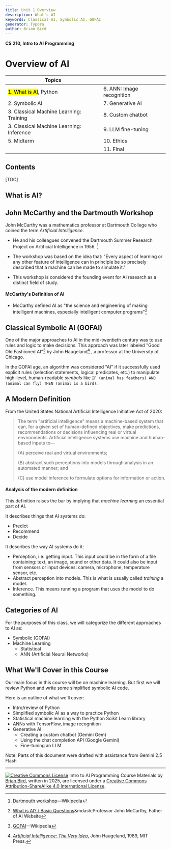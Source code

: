 ```yaml
---
title: Unit 1 Overview
description: What's AI
keywords: Classical AI, Symbolic AI, GOFAI
generator: Typora
author: Brian Bird
---
```


**CS 210, Intro to AI Programming**

<h1>Overview of AI</h1>



| Topics                                   |                           |
| ---------------------------------------- | ------------------------- |
| <mark>1. What is AI</mark>, Python       | 6. ANN: Image recognition |
| 2.  Symbolic AI                          | 7. Generative AI          |
| 3. Classical Machine Learning: Training  | 8. Custom chatbot         |
| 3. Classical Machine Learning: Inference | 9. LLM fine-tuning        |
| 5. Midterm                               | 10. Ethics                |
|                                          | 11. Final                 |



<h2>Contents</h2>

[TOC]

## What is AI?

## John McCarthy and the Dartmouth Workshop

John McCarthy was a mathematics professor at Dartmouth College who coined the term *Artificial Intelligence*.

- He and his colleagues convened the Dartmouth Summer Research Project on Artificial Intelligence in 1956. [^1]

- The workshop was based on the idea that: "Every aspect of learning or any other feature of  intelligence can in principle be so precisely described that a machine can be made to simulate it."
- This workshop is considered the founding event for AI research as a distinct field of study.

#### McCarthy's Definition of AI

- McCarthy defined AI as "the science and engineering of making intelligent machines, especially intelligent computer programs"[^2]

## Classical Symbolic AI (GOFAI)

One of the major approaches to AI in the mid-twentieth century was to use rules and logic to make decisions. This approach was later labeled "Good Old Fashioned AI"[^4] by John Haugeland[^5] , a professor at the University of Chicago.

In the GOFAI age, an algorithm was considered "AI" if it successfully used explicit rules (selection statements, logical predicates, etc.) to manipulate high-level, human-readable *symbols* like `IF (animal has feathers) AND (animal can fly) THEN (animal is a bird)`.

## A Modern Definition

From the United States National Artificial Intelligence Initiative Act of 2020:

> The term "artificial intelligence" means a machine-based system that can, for a given set of human-defined objectives, make predictions, recommendations or decisions influencing real or virtual environments. Artificial intelligence systems use machine and human-based inputs to—
>
> (A) perceive real and virtual environments;
>
> (B) abstract such perceptions into models through analysis in an automated manner; and
>
> (C) use model inference to formulate options for information or action.

#### Analysis of the modern definition

This definition raises the bar by implying that *machine learning* an essential part of AI.

It describes things that AI systems do:

- Predict
- Recommend
- Decide

It describes the way AI systems do it:

- Perception, i.e. getting input. This input could be in the form of a file containing: text, an image, sound or other data. It could also be input from sensors or input devices: camera, microphone, temperature sensor, etc.
- Abstract perception into models. This is what is usually called *training* a model.
- Inference. This means running a program that uses the model to do something.



## Categories of AI

For the purposes of this class, we will categorize the different approaches to AI as:

- Symbolic (GOFAI)
- Machine Learning
  - Statistical
  - ANN (Artificial Neural Networks)

## What We'll Cover in this Course

Our main focus in this course will be on machine learning. But first we will review Python and write some simplified symbolic AI code. 

Here is an outline of what we'll cover:

- Intro/review of Python
- Simplified symbolic AI as a way to practice Python
- Statistical machine learning with the Python Scikit Learn library
- ANNs with TensorFlow, image recognition
- Generative AI
  - Creating a custom chatbot (Gemini Gem)
  - Using the chat completion API (Google Gemini)
  - Fine-tuning an LLM



Note: Parts of this document were drafted with assistance from Gemini 2.5 Flash


---



[![Creative Commons License](https://i.creativecommons.org/l/by-sa/4.0/88x31.png)](http://creativecommons.org/licenses/by-sa/4.0/) Intro to AI Programming Course Materials by [Brian Bird](https://profbird.dev), written in <time>2025</time>, are licensed under a [Creative Commons Attribution-ShareAlike 4.0 International License](http://creativecommons.org/licenses/by-sa/4.0/). 

[^1]: [Dartmouth workshop](https://en.wikipedia.org/wiki/Dartmouth_workshop)&mdash;Wikipedia
[^2]: [What is AI? / Basic Questions](http://jmc.stanford.edu/artificial-intelligence/what-is-ai/#:~:text=Q.,methods%20that%20are%20biologically%20observable.)&mdash;Professor John McCarthy, Father of AI Website
[^3]: [2021 U.S. Code Title 15 - Commerce and Trade Chapter 119 - National Artificial Intelligence Initiative Sec. 9401 - Definitions](https://law.justia.com/codes/us/2021/title-15/chapter-119/sec-9401/#:~:text=SUBSIDIARIES%20SHORT%20TITLE-,Pub.,Title)&mdash;Justia web site
[^4]: [GOFAI](https://en.wikipedia.org/wiki/GOFAI)&mdash;Wikipedia
[^5]: [*Artificial Intelligence: The Very Idea*](https://direct.mit.edu/books/book/4347/Artificial-IntelligenceThe-Very-Idea), John Haugeland, 1989, MIT Press.



